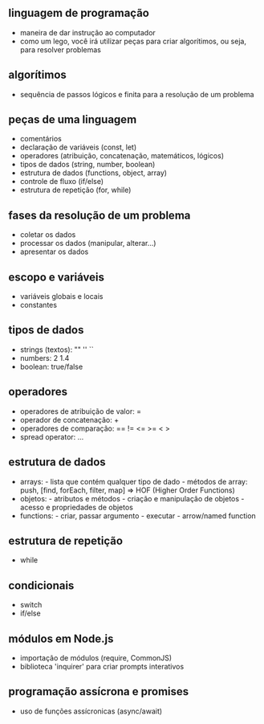 ## linguagem de programação
- maneira de dar instrução ao computador 
- como um lego, você irá utilizar peças para criar algorítimos, ou seja, para resolver problemas

## algorítimos
- sequência de passos lógicos e finita para a resolução de um problema 

## peças de uma linguagem
- comentários 
- declaração de variáveis (const, let)
- operadores (atribuição, concatenação, matemáticos, lógicos)
- tipos de dados (string, number, boolean)
- estrutura de dados (functions, object, array)
- controle de fluxo (if/else)
- estrutura de repetição (for, while)

## fases da resolução de um problema 
- coletar os dados 
- processar os dados (manipular, alterar...)
- apresentar os dados

## escopo e variáveis
- variáveis globais e locais
- constantes 

## tipos de dados
- strings (textos): "" '' `` 
- numbers: 2 1.4 
- boolean: true/false

## operadores
- operadores de atribuição de valor: =
- operador de concatenação: + 
- operadores de comparação: == != <= >= < >
- spread operator: ...

## estrutura de dados
- arrays: - lista que contém qualquer tipo de dado 
          - métodos de array: push, [find, forEach, filter, map] => HOF (Higher Order Functions)
- objetos: - atributos e métodos 
               - criação e manipulação de objetos
               - acesso e propriedades de objetos 
- functions: - criar, passar argumento 
             - executar
             - arrow/named function 

## estrutura de repetição
- while

## condicionais
- switch  
- if/else

## módulos em Node.js
- importação de módulos (require, CommonJS)
- biblioteca 'inquirer' para criar prompts interativos

## programação assícrona e promises
- uso de funções assícronicas (async/await)